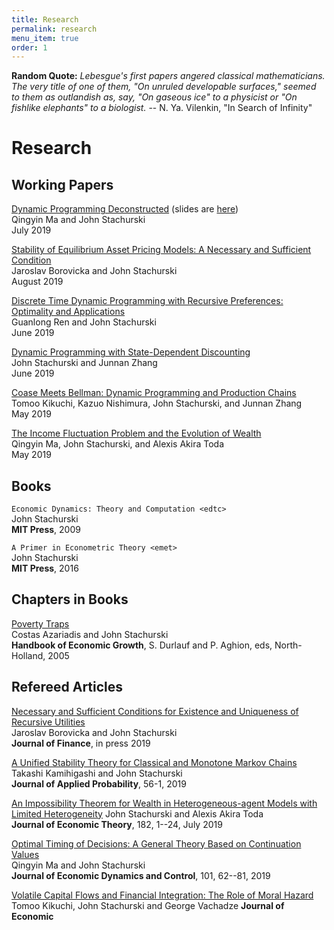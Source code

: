 ```yaml
---
title: Research
permalink: research
menu_item: true
order: 1
---
```


**Random Quote:** _Lebesgue's first papers angered classical
mathematicians. The very title of one of them, "On unruled developable
surfaces," seemed to them as outlandish as, say, "On gaseous ice" to a
physicist or "On fishlike elephants" to a biologist._ -- N. Ya.
Vilenkin, "In Search of Infinity"

# Research

## Working Papers

[Dynamic Programming Deconstructed](https://arxiv.org/abs/1811.01940)
(slides are [here](/pdfs/dpd_main.pdf))  
Qingyin Ma and John Stachurski  
July 2019

[Stability of Equilibrium Asset Pricing Models: A Necessary and
Sufficient Condition](https://arxiv.org/abs/1910.00778)  
Jaroslav Borovicka and John Stachurski  
August 2019

[Discrete Time Dynamic Programming with Recursive Preferences:
Optimality and Applications](https://arxiv.org/abs/1812.05748)  
Guanlong Ren and John Stachurski  
June 2019

[Dynamic Programming with State-Dependent
Discounting](https://arxiv.org/abs/1908.08800)  
John Stachurski and Junnan Zhang  
June 2019

[Coase Meets Bellman: Dynamic Programming and Production
Chains](https://arxiv.org/abs/1908.10557)  
Tomoo Kikuchi, Kazuo Nishimura, John Stachurski, and Junnan Zhang  
May 2019

[The Income Fluctuation Problem and the Evolution of
Wealth](https://arxiv.org/abs/1905.13045)  
Qingyin Ma, John Stachurski, and Alexis Akira Toda  
May 2019

## Books

`Economic Dynamics: Theory and Computation <edtc>`  
John Stachurski  
**MIT Press**, 2009

`A Primer in Econometric Theory <emet>`  
John Stachurski  
**MIT Press**, 2016

## Chapters in Books

[Poverty Traps](https://github.com/jstac/poverty_traps)  
Costas Azariadis and John Stachurski  
**Handbook of Economic Growth**, S. Durlauf and P. Aghion, eds,
North-Holland, 2005

## Refereed Articles

[Necessary and Sufficient Conditions for Existence and Uniqueness of
Recursive Utilities](https://arxiv.org/abs/1710.06526)  
Jaroslav Borovicka and John Stachurski  
**Journal of Finance**, in press 2019

[A Unified Stability Theory for Classical and Monotone Markov Chains](/pdfs/tov5.pdf)  
Takashi Kamihigashi and John Stachurski  
**Journal of Applied Probability**, 56-1, 2019

[An Impossibility Theorem for Wealth in Heterogeneous-agent Models with Limited Heterogeneity](https://arxiv.org/abs/1807.08404)
John Stachurski and Alexis Akira Toda  
**Journal of Economic Theory**, 182, 1--24, July 2019

[Optimal Timing of Decisions: A General Theory Based on Continuation
Values](https://github.com/jstac/optimal_timing_decisions)  
Qingyin Ma and John Stachurski  
**Journal of Economic Dynamics and Control**, 101, 62--81, 2019

[Volatile Capital Flows and Financial Integration: The Role of Moral Hazard](https://github.com/jstac/cycles_moral_hazard)  
Tomoo Kikuchi, John Stachurski and George Vachadze
**Journal of Economic**

